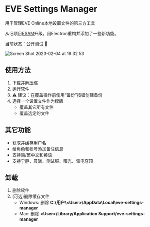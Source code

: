 # EVE Settings Manager

用于管理EVE Online本地设置文件的第三方工具

从旧项目[ESAM](https://github.com/mintnick/ESAM)升级，用Electron重构并添加了一些新功能。

当前状态：公开测试 :test_tube:

![Screen Shot 2023-02-04 at 16 32 53](https://user-images.githubusercontent.com/14357052/216757533-494e13b2-aafd-423a-954f-301d08b2236b.png)

## 使用方法

1. 下载并解压缩
2. 运行软件
3. :warning: 建议：在覆盖操作前使用“备份”按钮创建备份
4. 选择一个设置文件作为模版
    - 覆盖其它所有文件
    - 覆盖选定的文件

## 其它功能

- 获取并缓存用户名
- 给角色和帐号添加备注信息
- 支持简/繁中文和英语
- 支持宁静、晨曦、测试服、曙光、雷电穹顶

## 卸载

1. 删除软件
2. (可选)删除缓存文件
    - Windows: 删除 **C:\用户\\\<User>\AppData\Local\eve-settings-manager**
    - Mac: 删除 **\<User>/Library/Application Support/eve-settings-manager**